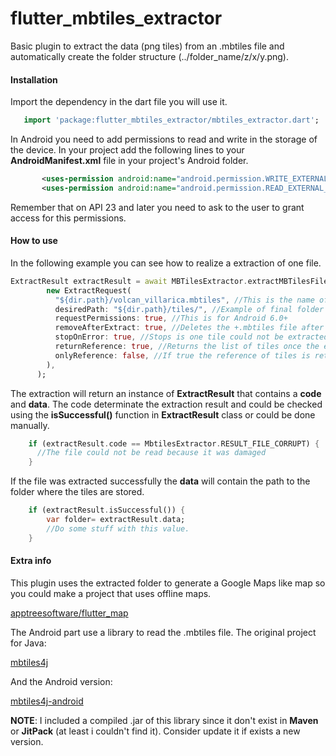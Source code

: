 # flutter_mbtiles_extractor

Basic plugin to extract the data (png tiles) from an .mbtiles file and
automatically create the folder structure (../folder_name/z/x/y.png).

#### Installation

Import the dependency in the dart file you will use it.

```dart
   import 'package:flutter_mbtiles_extractor/mbtiles_extractor.dart';
```

In Android you need to add permissions to read and write in the storage
of the device. In your project add the following lines to your
**AndroidManifest.xml** file in your project's Android folder.

```xml
       <uses-permission android:name="android.permission.WRITE_EXTERNAL_STORAGE"/>
       <uses-permission android:name="android.permission.READ_EXTERNAL_STORAGE"/>
```

Remember that on API 23 and later you need to ask to the user to grant
access for this permissions.

#### How to use

In the following example you can see how to realize a extraction of
one file.

```dart
ExtractResult extractResult = await MBTilesExtractor.extractMBTilesFile(
        new ExtractRequest(
          "${dir.path}/volcan_villarica.mbtiles", //This is the name of the file i was testing.
          desiredPath: "${dir.path}/tiles/", //Example of final folder
          requestPermissions: true, //This is for Android 6.0+
          removeAfterExtract: true, //Deletes the +.mbtiles file after the extraction is completed
          stopOnError: true, //Stops is one tile could not be extracted
          returnReference: true, //Returns the list of tiles once the extraction is completed
          onlyReference: false, //If true the reference of tiles is returned but the extraction is not performed
        ),
      );
```

The extraction will return an instance of **ExtractResult** that
contains a **code** and **data**. The code determinate the extraction
result and could be checked using the **isSuccessful()** function in
**ExtractResult** class or could be done manually.

```dart
    if (extractResult.code == MbtilesExtractor.RESULT_FILE_CORRUPT) {
      //The file could not be read because it was damaged
    }
```

If the file was extracted successfully the **data** will contain the
path to the folder where the tiles are stored.

```dart
    if (extractResult.isSuccessful()) {
        var folder= extractResult.data;
        //Do some stuff with this value.
    }
```

#### Extra info

This plugin uses the extracted folder to generate a Google Maps like map
so you could make a project that uses offline maps.

[apptreesoftware/flutter_map](https://github.com/apptreesoftware/flutter_map)

The Android part use a library to read the .mbtiles file. The original
project for Java:

[mbtiles4j](https://github.com/imintel/mbtiles4j)

And the Android version:

[mbtiles4j-android](https://github.com/fullhdpixel/mbtiles4j)

**NOTE**: I included a compiled .jar of this library since it don't
exist in **Maven** or **JitPack** (at least i couldn't find it).
Consider update it if exists a new version.







